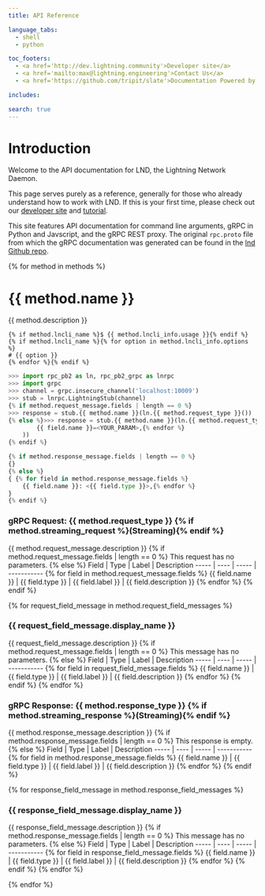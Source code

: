 ```yaml
---
title: API Reference

language_tabs:
  - shell
  - python

toc_footers:
  - <a href='http://dev.lightning.community'>Developer site</a>
  - <a href='mailto:max@lightning.engineering'>Contact Us</a>
  - <a href='https://github.com/tripit/slate'>Documentation Powered by Slate</a>

includes:

search: true
---
```


# Introduction

Welcome to the API documentation for LND, the Lightning Network
Daemon.

This page serves purely as a reference, generally for those who already
understand how to work with LND. If this is your first time, please check out
our [developer site](https://dev.lightning.community) and
[tutorial](https://dev.lightning.community/tutorial).

This site features API documentation for command line arguments, gRPC in Python
and Javscript, and the gRPC REST proxy. The original `rpc.proto` file from which
the gRPC documentation was generated can be found in the [lnd Github
repo](https://github.com/lightningnetwork/lnd/blob/master/lnrpc/rpc.proto).

{% for method in methods %}

# {{ method.name }}

{{ method.description }}

```shell
{% if method.lncli_name %}$ {{ method.lncli_info.usage }}{% endif %}
{% if method.lncli_name %}{% for option in method.lncli_info.options %}
# {{ option }}
{% endfor %}{% endif %}

```

```python
>>> import rpc_pb2 as ln, rpc_pb2_grpc as lnrpc
>>> import grpc
>>> channel = grpc.insecure_channel('localhost:10009')
>>> stub = lnrpc.LightningStub(channel)
{% if method.request_message.fields | length == 0 %}
>>> response = stub.{{ method.name }}(ln.{{ method.request_type }}())
{% else %}>>> response = stub.{{ method.name }}(ln.{{ method.request_type }}({% for field in method.request_message.fields %}
        {{ field.name }}=<YOUR_PARAM>,{% endfor %}
    ))
{% endif %}
```

```python
{% if method.response_message.fields | length == 0 %}
{}
{% else %}
{ {% for field in method.response_message.fields %}
    {{ field.name }}: <{{ field.type }}>,{% endfor %}
}
{% endif %}
```

### gRPC Request: {{ method.request_type }} {% if method.streaming_request %}(Streaming){% endif %}

{{ method.request_message.description }}
{% if method.request_message.fields | length == 0 %}
This request has no parameters.
{% else %}
Field | Type | Label | Description
----- | ---- | ----- | ----------- {% for field in method.request_message.fields %}
{{ field.name }} | {{ field.type }} | {{ field.label }} | {{ field.description }} {% endfor %}
{% endif %}

{% for request_field_message in method.request_field_messages %}
### {{ request_field_message.display_name }}
{{ request_field_message.description }}
{% if method.request_message.fields | length == 0 %}
This message has no parameters.
{% else %}
Field | Type | Label | Description
----- | ---- | ----- | ----------- {% for field in request_field_message.fields %}
{{ field.name }} | {{ field.type }} | {{ field.label }} | {{ field.description }} {% endfor %}
{% endif %}
{% endfor %}

### gRPC Response: {{ method.response_type }} {% if method.streaming_response %}(Streaming){% endif %}

{{ method.response_message.description }}
{% if method.response_message.fields | length == 0 %}
This response is empty.
{% else %}
Field | Type | Label | Description
----- | ---- | ----- | ----------- {% for field in method.response_message.fields %}
{{ field.name }} | {{ field.type }} | {{ field.label }} | {{ field.description }} {% endfor %}
{% endif %}

{% for response_field_message in method.response_field_messages %}
### {{ response_field_message.display_name }}
{{ response_field_message.description }}
{% if method.response_message.fields | length == 0 %}
This message has no parameters.
{% else %}
Field | Type | Label | Description
----- | ---- | ----- | ----------- {% for field in response_field_message.fields %}
{{ field.name }} | {{ field.type }} | {{ field.label }} | {{ field.description }} {% endfor %}
{% endif %}
{% endfor %}

{% endfor %}
